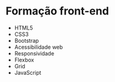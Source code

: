# Formação front-end

* HTML5
* CSS3
* Bootstrap
* Acessibilidade web
* Responsividade
* Flexbox
* Grid
* JavaScript